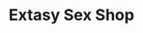 ---
title: "Extasy Sex Shop"
url: /ciudad-autonoma-de-buenos-aires/extasy-sex-shop-avenida-santa-fe/
shop: Erotik
---